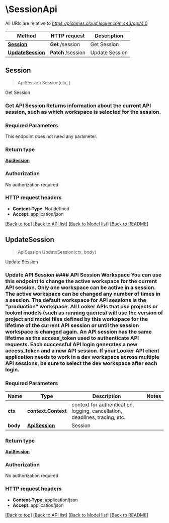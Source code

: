 # \SessionApi

All URIs are relative to *https://picomes.cloud.looker.com:443/api/4.0*

Method | HTTP request | Description
------------- | ------------- | -------------
[**Session**](SessionApi.md#Session) | **Get** /session | Get Session
[**UpdateSession**](SessionApi.md#UpdateSession) | **Patch** /session | Update Session



## Session

> ApiSession Session(ctx, )

Get Session

### Get API Session  Returns information about the current API session, such as which workspace is selected for the session. 

### Required Parameters

This endpoint does not need any parameter.

### Return type

[**ApiSession**](ApiSession.md)

### Authorization

No authorization required

### HTTP request headers

- **Content-Type**: Not defined
- **Accept**: application/json

[[Back to top]](#) [[Back to API list]](../README.md#documentation-for-api-endpoints)
[[Back to Model list]](../README.md#documentation-for-models)
[[Back to README]](../README.md)


## UpdateSession

> ApiSession UpdateSession(ctx, body)

Update Session

### Update API Session  #### API Session Workspace  You can use this endpoint to change the active workspace for the current API session.  Only one workspace can be active in a session. The active workspace can be changed any number of times in a session.  The default workspace for API sessions is the \"production\" workspace.  All Looker APIs that use projects or lookml models (such as running queries) will use the version of project and model files defined by this workspace for the lifetime of the current API session or until the session workspace is changed again.  An API session has the same lifetime as the access_token used to authenticate API requests. Each successful API login generates a new access_token and a new API session.  If your Looker API client application needs to work in a dev workspace across multiple API sessions, be sure to select the dev workspace after each login. 

### Required Parameters


Name | Type | Description  | Notes
------------- | ------------- | ------------- | -------------
**ctx** | **context.Context** | context for authentication, logging, cancellation, deadlines, tracing, etc.
**body** | [**ApiSession**](ApiSession.md)| Session | 

### Return type

[**ApiSession**](ApiSession.md)

### Authorization

No authorization required

### HTTP request headers

- **Content-Type**: application/json
- **Accept**: application/json

[[Back to top]](#) [[Back to API list]](../README.md#documentation-for-api-endpoints)
[[Back to Model list]](../README.md#documentation-for-models)
[[Back to README]](../README.md)

